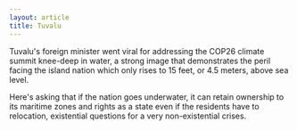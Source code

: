 ```yaml
---
layout: article
title: Tuvalu
---
```


Tuvalu's foreign minister went viral for addressing the COP26 climate summit knee-deep in water, a strong image that demonstrates the peril facing the island nation which only rises to 15 feet, or 4.5 meters, above sea level.

Here's asking that if the nation goes underwater, it can retain ownership to its maritime zones and rights as a state even if the residents have to relocation, existential questions for a very non-existential crises.
